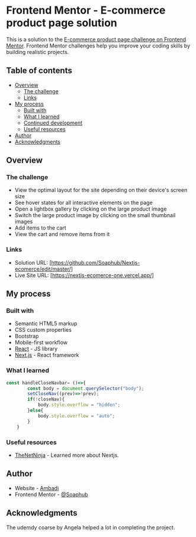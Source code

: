 # Frontend Mentor - E-commerce product page solution

This is a solution to the [E-commerce product page challenge on Frontend Mentor](https://www.frontendmentor.io/challenges/ecommerce-product-page-UPsZ9MJp6). Frontend Mentor challenges help you improve your coding skills by building realistic projects.

## Table of contents

- [Overview](#overview)
  - [The challenge](#the-challenge)
  - [Links](#links)
- [My process](#my-process)
  - [Built with](#built-with)
  - [What I learned](#what-i-learned)
  - [Continued development](#continued-development)
  - [Useful resources](#useful-resources)
- [Author](#author)
- [Acknowledgments](#acknowledgments)

## Overview

### The challenge

- View the optimal layout for the site depending on their device's screen size
- See hover states for all interactive elements on the page
- Open a lightbox gallery by clicking on the large product image
- Switch the large product image by clicking on the small thumbnail images
- Add items to the cart
- View the cart and remove items from it

### Links

- Solution URL: [https://github.com/Soaphub/Nextjs-ecomerce/edit/master/]
- Live Site URL: [https://nextjs-ecomerce-one.vercel.app/]

## My process

### Built with

- Semantic HTML5 markup
- CSS custom properties
- Bootstrap
- Mobile-first workflow
- [React](https://reactjs.org/) - JS library
- [Next.js](https://nextjs.org/) - React framework

### What I learned

```js
const handleCloseNavbar= ()=>{	
		const body = document.querySelector("body");
		setCloseNav((prev)=>!prev);
		if(!closeNav){
			body.style.overflow = "hidden";
		}else{
			body.style.overflow = "auto";
		}
	}
```

### Useful resources

- [TheNetNinja](https://www.youtube.com/c/TheNetNinja) - Learned more about Nextjs.

## Author

- Website - [Ambadi](https://soaphub.github.io/Mysite/)
- Frontend Mentor - [@Soaphub](https://www.frontendmentor.io/profile/Soaphub)


## Acknowledgments

The udemdy coarse by Angela helped a lot in completing the project.

